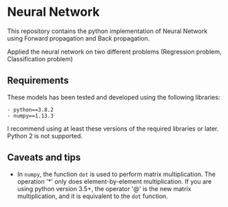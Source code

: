 # Neural Network

This repository contains the python implementation of   Neural Network using Forward propagation and Back propagation.

Applied the neural network on two different problems (Regression problem, Classification problem)


## Requirements 

These models has been tested and developed using the following libraries: 

    - python==3.8.2
    - numpy==1.13.3

    
I recommend using at least these versions of the required libraries or later. Python 2 is not supported. 
 

## Caveats and tips

-  In `numpy`, the function `dot` is used to perform matrix multiplication. The operation '*' only does element-by-element multiplication. If you are using python version 3.5+, the operator '@' is the new matrix multiplication, and it is equivalent to the `dot` function.
